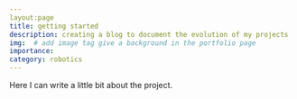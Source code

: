 ```yaml
---
layout:page
title: getting started
description: creating a blog to document the evolution of my projects
img:  # add image tag give a background in the portfolio page
importance:
category: robotics
---
```


Here I can write a little bit about the project.

